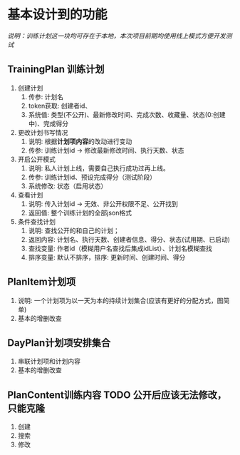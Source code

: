 # 基本设计到的功能
*说明：训练计划这一块均可存在于本地，本次项目前期均使用线上模式方便开发测试*
## TrainingPlan 训练计划
1. 创建计划
   1. 传参: 计划名
   2. token获取: 创建者id、
   3. 系统值: 类型(不公开)、最新修改时间、完成次数、收藏量、状态(0:创建中)、完成得分
2. 更改计划书写情况
   1. 说明: 根据**计划项内容**的改动进行变动
   2. 传参: 训练计划id -> 修改最新修改时间、执行天数、状态
3. 开启公开模式
   1. 说明: 私人计划上线，需要自己执行成功过再上线。
   2. 传参: 训练计划id、预设完成得分（测试阶段）
   3. 系统修改: 状态（启用状态）
4. 查看计划
   1. 说明: 传入计划id -> 无效、非公开权限不足、公开找到
   2. 返回值: 整个训练计划的全部json格式
5. 条件查找计划
   1. 说明: 查找公开的和自己的计划； 
   2. 返回内容: 计划名、执行天数、创建者信息、得分、状态(试用期、已启动)
   3. 查找变量: 作者id（模糊用户名查找后集成idList）、计划名模糊查找
   4. 排序变量: 默认不排序，排序: 更新时间、创建时间、得分
## PlanItem计划项
1. 说明: 一个计划项为以一天为本的持续计划集合(应该有更好的分配方式，图简单)
2. 基本的增删改查

## DayPlan计划项安排集合
1. 串联计划项和计划内容
2. 基本的增删改查

## PlanContent训练内容 TODO 公开后应该无法修改，只能克隆
1. 创建
2. 搜索
3. 修改 